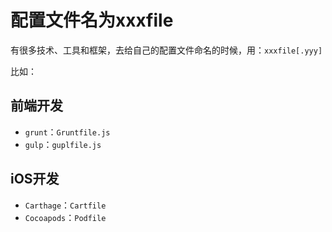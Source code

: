 # 配置文件名为xxxfile
有很多技术、工具和框架，去给自己的配置文件命名的时候，用：`xxxfile[.yyy]`

比如：

## 前端开发
* `grunt`：`Gruntfile.js`
* `gulp`：`guplfile.js`

## iOS开发
* `Carthage`：`Cartfile`
* `Cocoapods`：`Podfile`
